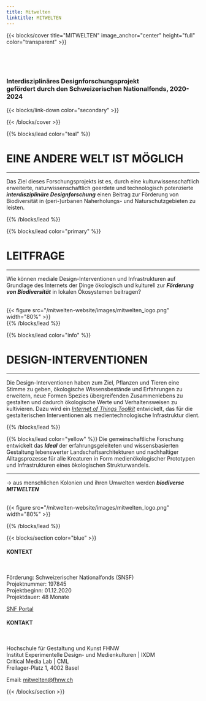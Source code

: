 ```yaml
---
title: Mitwelten
linktitle: MITWELTEN
---
```



{{< blocks/cover title="MITWELTEN" image_anchor="center" height="full" color="transparent" >}}

<div class="mx-auto">
	<p></br></p>
	<p></br></p>
	<h3>Interdisziplinäres Designforschungs­projekt</br>
		gefördert durch den Schweizerischen Nationalfonds, 2020-2024
    </h3>
{{< blocks/link-down color="secondary" >}}
</div>

{{< /blocks/cover >}}



<!-- New Section -->

{{% blocks/lead color="teal" %}}

# EINE ANDERE WELT IST MÖGLICH
----
Das Ziel dieses Forschungsprojekts ist es, durch eine kulturwissenschaftlich erweiterte, naturwissenschaftlich geerdete und technologisch potenzierte ***interdisziplinäre Designforschung*** einen Beitrag zur Förderung von Biodiversität in (peri-)urbanen Naherholungs- und Naturschutzgebieten zu leisten.

{{% /blocks/lead %}}



<!-- New Section -->

{{% blocks/lead color="primary" %}}
# LEITFRAGE
----
Wie können mediale Design-Interventionen und Infrastrukturen auf Grundlage des Internets der Dinge ökologisch und kulturell zur ***Förderung von Biodiversität*** in lokalen Ökosystemen beitragen?
<br>
<br>
<div class="col">
{{< figure src="/mitwelten-website/images/mitwelten_logo.png" width="80%" >}}
</div>
{{% /blocks/lead %}}



<!-- New Section -->

{{% blocks/lead color="info" %}}

# DESIGN-INTERVENTIONEN
----
Die Design-Interventionen haben zum Ziel, Pflanzen und Tieren eine Stimme zu geben, ökologische Wissensbestände und Erfahrungen zu erweitern, neue Formen Spezies übergreifenden Zusammenlebens zu gestalten und dadurch ökologische Werte und Verhaltensweisen zu kultivieren. Dazu wird ein _<a href="https://github.com/mitwelten"> Internet of Things Toolkit</a>_ entwickelt, das für die gestalterischen Interventionen als medientechnologische Infrastruktur dient.

{{% /blocks/lead %}}



<!-- New Section -->

{{% blocks/lead color="yellow" %}}
Die gemeinschaftliche Forschung entwickelt das ___Ideal___ der erfahrungsgeleiteten und wissensbasierten Gestaltung lebenswerter Landschaftsarchitekturen und nachhaltiger Alltagsprozesse für alle Kreaturen in Form medienökologischer Prototypen und Infrastrukturen eines ökologischen Strukturwandels.

----
→ aus menschlichen Kolonien und ihren Umwelten werden ***biodiverse MITWELTEN***
<br>
<br>
<div class="col">
{{< figure src="/mitwelten-website/images/mitwelten_logo.png" width="80%" >}}
</div>

{{% /blocks/lead %}}



<!-- New Section -->

{{< blocks/section color="blue" >}}

<div class="container">
	<div class="row justify-content-evenly">
<div class="col-sm">
<h4>KONTEXT</h4>
<br>
<p>Förderung: Schweizerischer Nationalfonds (SNSF)<br>
Projektnummer: 197845<br>
Projektbeginn: 01.12.2020<br>
Projektdauer: 48 Monate</p>
<p><a href="https://data.snf.ch/grants/grant/197845">SNF Portal</a></p>
</div>

<div class="col-sm">
	<h4>KONTAKT</h4>
	<br>
	<p>Hochschule für Gestaltung und Kunst FHNW<br> 
	Institut Experimentelle Design- und Medienkulturen | IXDM<br>
	Critical Media Lab | CML<br>
	Freilager-Platz 1, 4002 Basel
	</p>
	<p>Email: <a href="mailto:mitwelten@fhnw.ch">mitwelten@fhnw.ch</a></p>
</div>
</div>

{{< /blocks/section >}}

